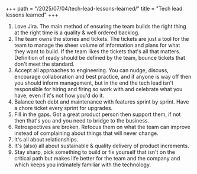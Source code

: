 +++
path = "/2025/07/04/tech-lead-lessons-learned/"
title = "Tech lead lessons learned"
+++

1. Love Jira. The main method of ensuring the team builds the right thing at the right time is a quality & well ordered backlog.
2. The team owns the stories and tickets. The tickets are just a tool for the team to manage the sheer volume of information and plans for what they want to build. If the team likes the tickets that's all that matters. Definition of ready should be defined by the team, bounce tickets that don't meet the standard.
3. Accept all approaches to engineering. You can nudge, discuss, encourage collaboration and best practice, and if anyone is way off then you should inform management, but in the end the tech lead isn't responsible for hiring and firing so work with and celebrate what you have, even if it's not how you'd do it.
4. Balance tech debt and maintenance with features sprint by sprint. Have a chore ticket every sprint for upgrades.
5. Fill in the gaps. Got a great product person then support them, if not then that's you and you need to bridge to the business.
6. Retrospectives are broken. Refocus them on what the team can improve instead of complaining about things that will never change.
7. It's all about relationships.
8. It's (also) all about sustainable & quality delivery of product increments.
9. Stay sharp, pick something to build or fix yourself that isn't on the critical path but makes life better for the team and the company and which keeps you intimately familiar with the technology.
